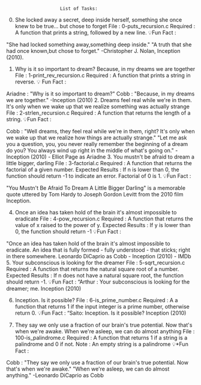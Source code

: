                         List of Tasks:
                        
0. She locked away a secret, deep inside herself, something she once knew to be true... but chose to forget
File : 0-puts_recursion.c
Required : A function that prints a string, followed by a new line.
💡Fun Fact :

"She had locked something away,something deep inside."
"A truth that she had once known,but chose to forget."
-Christopher J. Nolan, Inception (2010).
1. Why is it so important to dream? Because, in my dreams we are together
File : 1-print_rev_recursion.c
Required : A function that prints a string in reverse.
💡 Fun Fact :

Ariadne : "Why is it so important to dream?"
Cobb : "Because, in my dreams we are together."
-Inception (2010)
2. Dreams feel real while we're in them. It's only when we wake up that we realize something was actually strange
File : 2-strlen_recursion.c
Required : A function that returns the length of a string.
💡Fun Fact :

Cobb : "Well dreams, they feel real while we're in them, right? It's only when we wake up that we realize how things are actually strange."
"Let me ask you a question, you, you never really remember the beginning of a dream do you? You always wind up right in the middle of what's going on."
-Inception (2010) - Elliot Page as Ariadne
3. You mustn't be afraid to dream a little bigger, darling
File : 3-factorial.c
Required : A function that returns the factorial of a given number.
Expected Results :
If n is lower than 0, the function should return -1 to indicate an error.
Factorial of 0 is 1.
💡Fun Fact :

"You Mustn't Be Afraid To Dream A Little Bigger Darling" is a memorable quote uttered by Tom Hardy to Joseph Gordon Levitt from the 2010 film Inception.

4. Once an idea has taken hold of the brain it's almost impossible to eradicate
File : 4-pow_recursion.c
Required : A function that returns the value of x raised to the power of y.
Expected Results : If y is lower than 0, the function should return -1
💡Fun Fact :

"Once an idea has taken hold of the brain it's almost impossible to eradicate. An idea that is fully formed - fully understood - that sticks; right in there somewhere.
Leonardo DiCaprio as Cobb - Inception (2010) - IMDb
5. Your subconscious is looking for the dreamer
File : 5-sqrt_recursion.c
Required : A function that returns the natural square root of a number.
Expected Results : If n does not have a natural square root, the function should return -1.
💡Fun Fact : “Arthur : Your subconscious is looking for the dreamer; me. Inception (2010)

6. Inception. Is it possible?
File : 6-is_prime_number.c
Required : A a function that returns 1 if the input integer is a prime number, otherwise return 0.
💡Fun Fact : “Saito: Inception. Is it possible? Inception (2010)

7. They say we only use a fraction of our brain's true potential. Now that's when we're awake. When we're asleep, we can do almost anything
File : 100-is_palindrome.c
Required : A function that returns 1 if a string is a palindrome and 0 if not.
Note : An empty string is a palindrome
💡*Fun Fact :

Cobb : "They say we only use a fraction of our brain's true potential. Now that's when we're awake."
"When we're asleep, we can do almost anything."
-Leonardo DiCaprio as Cobb
